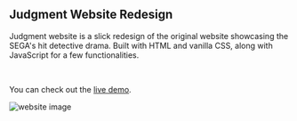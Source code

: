 ## Judgment Website Redesign

Judgment website is a slick redesign of the original website showcasing the SEGA's hit detective drama. Built with HTML and vanilla CSS, along with JavaScript for a few functionalities.

<br />

You can check out the [live demo](https://danijelmaksic.github.io/judgment-site/).

![website image](https://danijelmaksic.vercel.app/assets/judgment-entire-page-D0Hjqxmx.webp)
